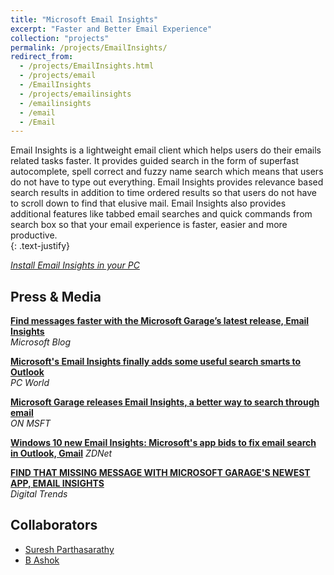 ```yaml
---
title: "Microsoft Email Insights"
excerpt: "Faster and Better Email Experience"
collection: "projects"
permalink: /projects/EmailInsights/
redirect_from:
  - /projects/EmailInsights.html
  - /projects/email
  - /EmailInsights
  - /projects/emailinsights
  - /emailinsights
  - /email
  - /Email
---
```


Email Insights is a lightweight email client which helps users do their emails related tasks faster. It provides guided search in the form of superfast autocomplete, spell correct and fuzzy name search which means that users do not have to type out everything. Email Insights provides relevance based search results in addition to time ordered results so that users do not have to scroll down to find that elusive mail. Email Insights also provides additional features like tabbed email searches and quick commands from search box so that your email experience is faster, easier and more productive.  
{: .text-justify}

[*Install Email Insights in your PC*](https://www.microsoft.com/store/apps/9nr1zgswxpb7?cid=garage_store_link)  

Press & Media
----
[**Find messages faster with the Microsoft Garage’s latest release, Email Insights**](https://goo.gl/kt17Zm)  
*Microsoft Blog*

[**Microsoft's Email Insights finally adds some useful search smarts to Outlook**](https://goo.gl/eEvjDM)  
*PC World*

[**Microsoft Garage releases Email Insights, a better way to search through email**](https://goo.gl/LPz8ys)  
*ON MSFT*

[**Windows 10 new Email Insights: Microsoft's app bids to fix email search in Outlook, Gmail**](https://goo.gl/eXDWGX)
*ZDNet*

[**FIND THAT MISSING MESSAGE WITH MICROSOFT GARAGE'S NEWEST APP, EMAIL INSIGHTS**](https://goo.gl/BLqt9L)  
*Digital Trends*

Collaborators
---
* [Suresh Parthasarathy](https://www.microsoft.com/en-us/research/people/supartha/)
* [B Ashok](https://www.linkedin.com/in/bashashok/)